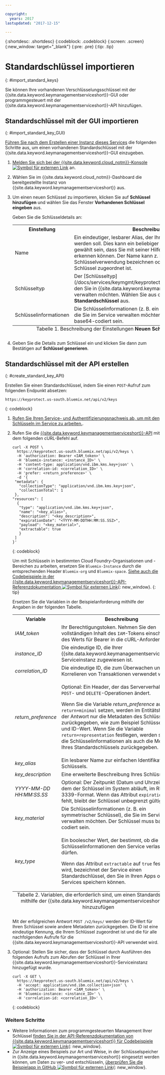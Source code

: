 ```yaml
---

copyright:
  years: 2017
lastupdated: "2017-12-15"

---
```


{:shortdesc: .shortdesc}
{:codeblock: .codeblock}
{:screen: .screen}
{:new_window: target="_blank"}
{:pre: .pre}
{:tip: .tip}

# Standardschlüssel importieren
{: #import_standard_keys}

Sie können Ihre vorhandenen Verschlüsselungsschlüssel mit der {{site.data.keyword.keymanagementserviceshort}}-GUI oder programmgesteuert mit der {{site.data.keyword.keymanagementserviceshort}}-API hinzufügen.

## Standardschlüssel mit der GUI importieren
{: #import_standard_key_GUI}

[Führen Sie nach dem Erstellen einer Instanz dieses Services](/docs/services/keymgmt/keyprotect_provision.html) die folgenden Schritte aus, um einen vorhandenen Standardschlüssel mit der {{site.data.keyword.keymanagementserviceshort}}-GUI einzugeben.

1. [Melden Sie sich bei der {{site.data.keyword.cloud_notm}}-Konsole ![Symbol für externen Link](../../icons/launch-glyph.svg "Symbol für externen Link")](https://console.bluemix.net/) an.
2. Wählen Sie im {{site.data.keyword.cloud_notm}}-Dashboard die bereitgestellte Instanz von {{site.data.keyword.keymanagementserviceshort}} aus.
2. Um einen neuen Schlüssel zu importieren, klicken Sie auf **Schlüssel hinzufügen** und wählen Sie das Fenster **Vorhandenen Schlüssel eingeben** aus.

    Geben Sie die Schlüsseldetails an:

    <table>
      <tr>
        <th>Einstellung</th>
        <th>Beschreibung</th>
      </tr>
      <tr>
        <td>Name</td>
        <td>Ein eindeutiger, lesbarer Alias, der Ihrem Schlüssel zugewiesen werden soll. Dies kann ein beliebiger Name sein. Er sollte so gewählt sein, dass Sie mit seiner Hilfe den Schlüssel eindeutig erkennen können. Der Name kann z. B. die Art der Schlüsselverwendung bezeichnen oder die Person, der der Schlüssel zugeordnet ist.</td>
      </tr>
      <tr>
        <td>Schlüsseltyp</td>
        <td>Der [Schlüsseltyp](/docs/services/keymgmt/keyprotect_envelope.html#key_types), den Sie in {{site.data.keyword.keymanagementserviceshort}} verwalten möchten. Wählen Sie aus der Liste der Schlüsseltypen <b>Standardschlüssel</b> aus.</td>
      </tr>
      <tr>
        <td>Schlüsselinformationen</td>
        <td>Die Schlüsselinformationen (z. B. ein symmetrischer Schlüssel), die Sie im Service verwalten möchten. Der Schlüssel muss base64-codiert sein.</td>
      </tr>
      <caption style="caption-side:bottom;">Tabelle 1. Beschreibung der Einstellungen <b>Neuen Schlüssel generieren</b></caption>
    </table>

3. Geben Sie die Details zum Schlüssel ein und klicken Sie dann zum Bestätigen auf **Schlüssel generieren**. 

## Standardschlüssel mit der API erstellen
{: #create_standard_key_API}

Erstellen Sie einen Standardschlüssel, indem Sie einen `POST`-Aufruf zum folgenden Endpunkt absetzen:

```
https://keyprotect.us-south.bluemix.net/api/v2/keys
```
{: codeblock}

1. [Rufen Sie Ihren Service- und Authentifizierungsnachweis ab, um mit den Schlüsseln im Service zu arbeiten.](/docs/services/keymgmt/keyprotect_authentication.html).

2. Rufen Sie die [{{site.data.keyword.keymanagementserviceshort}}-API](https://console.ng.bluemix.net/apidocs/639) mit dem folgenden cURL-Befehl auf.

    ```cURL
    curl -X POST \
      https://keyprotect.us-south.bluemix.net/api/v2/keys \
      -H 'authorization: Bearer <IAM_token>' \
      -H 'bluemix-instance: <instance_ID>' \
      -H 'content-type: application/vnd.ibm.kms.key+json' \
      -H 'correlation-id: <correlation_ID>' \
      -H 'prefer: <return_preference>' \
      -d '{
     "metadata": {
       "collectionType": "application/vnd.ibm.kms.key+json",
       "collectionTotal": 1
     },
    "resources": [
      {
       "type": "application/vnd.ibm.kms.key+json",
       "name": "<key_alias>",
       "description": "<key_description>",
       "expirationDate": "<YYYY-MM-DDTHH:MM:SS.SSZ>",
       "payload": "<key_material>",
       "extractable": true
       }
     ]
    }'
    ```
    {: codeblock}

    Um mit Schlüsseln in bestimmten Cloud Foundry-Organisationen und -Bereichen zu arbeiten, ersetzen Sie `Bluemix-Instance` durch die entsprechenden Header `Bluemix-org` und `Bluemix-space`. [Siehe auch die Codebeispiele in der {{site.data.keyword.keymanagementserviceshort}}-API-Referenzdokumentation ![Symbol für externen Link](../../icons/launch-glyph.svg "Symbol für externen Link")](https://console.ng.bluemix.net/apidocs/639){: new_window}.
    {: tip}

    Ersetzen Sie die Variablen in der Beispielanforderung mithilfe der Angaben in der folgenden Tabelle.
    <table>
      <tr>
        <th>Variable</th>
        <th>Beschreibung</th>
      </tr>
      <tr>
        <td><em>IAM_token</em></td>
        <td>Ihr Berechtigungstoken. Nehmen Sie den vollständigen Inhalt des <code>IAM</code>-Tokens einschließlich des Werts für Bearer in die cURL-Anforderung auf.</td>
      </tr>
      <tr>
        <td><em>instance_ID</em></td>
        <td>Die eindeutige ID, die Ihrer {{site.data.keyword.keymanagementserviceshort}}-Serviceinstanz zugewiesen ist.</td>
      </tr>
      <tr>
        <td><em>correlation_ID</em></td>
        <td>Die eindeutige ID, die zum Überwachen und Korrelieren von Transaktionen verwendet wird.</td>
      </tr>
      <tr>
        <td><em>return_preference</em></td>
        <td><p>Optional: Ein Header, der das Serververhalten für <code>POST</code>- und <code>DELETE</code>-Operationen ändert.</p><p>Wenn Sie die Variable <em>return_preference</em> auf <code>return=minimal</code> setzen, werden im Entitätshauptteil der Antwort nur die Metadaten des Schlüssels zurückgegeben, wie zum Beispiel Schlüsselname und ID-Wert. Wenn Sie die Variable <code>return=representation</code> festlegen, werden sowohl die Schlüsselinformationen als auch die Metadaten Ihres Standardschlüssels zurückgegeben.</p></td>
      </tr>
      <tr>
        <td><em>key_alias</em></td>
        <td>Ein lesbarer Name zur einfachen Identifikation Ihres Schlüssels.</td>
      </tr>
      <tr>
        <td><em>key_description</em></td>
        <td>Eine erweiterte Beschreibung Ihres Schlüssels.</td>
      </tr>
      <tr>
        <td><em>YYYY-MM-DD</em><br><em>HH:MM:SS.SS</em></td>
        <td>Optional: Der Zeitpunkt (Datum und Uhrzeit), zu dem der Schlüssel im System abläuft, im RFC-3339-Format. Wenn das Attribut <code>expirationDate</code> fehlt, bleibt der Schlüssel unbegrenzt gültig. </td>
      </tr>
      <tr>
        <td><em>key_material</em></td>
        <td>Die Schlüsselinformationen (z. B. ein symmetrischer Schlüssel), die Sie im Service verwalten möchten. Der Schlüssel muss base64-codiert sein.</td>
      </tr>
      <tr>
        <td><em>key_type</em></td>
        <td>
          <p>Ein boolescher Wert, der bestimmt, ob die Schlüsselinformationen den Service verlassen dürfen.</p>
          <p>Wenn das Attribut <code>extractable</code> auf <code>true</code> festgelegt wird, bezeichnet der Service einen Standardschlüssel, den Sie in Ihren Apps oder Services speichern können.</p>
        </td>
      </tr>
        <caption style="caption-side:bottom;">Tabelle 2. Variablen, die erforderlich sind, um einen Standardschlüssel mithilfe der {{site.data.keyword.keymanagementserviceshort}}-API hinzuzufügen</caption>
    </table>

    Mit der erfolgreichen Antwort `POST /v2/keys/` werden der ID-Wert für Ihren Schlüssel sowie andere Metadaten zurückgegeben. Die ID ist eine eindeutige Kennung, die Ihrem Schlüssel zugeordnet ist und die für alle nachfolgenden Aufrufe für die {{site.data.keyword.keymanagementserviceshort}}-API verwendet wird.

3. Optional: Stellen Sie sicher, dass der Schlüssel durch Ausführen des folgenden Aufrufs zum Abrufen der Schlüssel in Ihrer {{site.data.keyword.keymanagementserviceshort}}-Serviceinstanz hinzugefügt wurde.

    ```cURL
    curl -X GET \
      https://keyprotect.us-south.bluemix.net/api/v2/keys \
      -H 'accept: application/vnd.ibm.collection+json' \
      -H 'authorization: Bearer <IAM_token>' \
      -H 'bluemix-instance: <instance_ID>' \
      -H 'correlation-id: <correlation_ID>' \
    ```
    {: codeblock}


### Weitere Schritte

- Weitere Informationen zum programmgesteuerten Management Ihrer Schlüssel [finden Sie in der API-Referenzdokumentation von {{site.data.keyword.keymanagementserviceshort}} für Codebeispiele ![Symbol für externen Link](../../icons/launch-glyph.svg "Symbol für externen Link")](https://console.ng.bluemix.net/apidocs/639){: new_window}.
- Zur Anzeige eines Beispiels zur Art und Weise, in der Schlüsselspeicher in {{site.data.keyword.keymanagementserviceshort}} eingesetzt werden können, um Daten zu ver- und entschlüsseln, [überprüfen Sie die Beispielapp in GitHub ![Symbol für externen Link](../../icons/launch-glyph.svg "Symbol für externen Link")](https://github.com/IBM-Bluemix/key-protect-helloworld-python){: new_window}.
